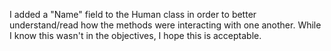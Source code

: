 I added a "Name" field to the Human class in order to better understand/read how the methods were interacting with one another.  While I know this wasn't in the objectives, I hope this is acceptable.   